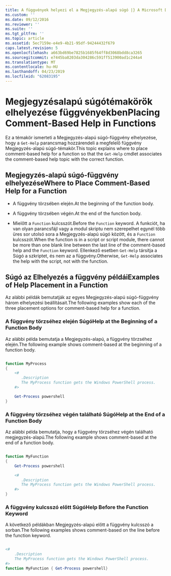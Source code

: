 ```yaml
---
title: A függvények helyezi el a Megjegyzés-alapú súgó |} A Microsoft Docs
ms.custom: ''
ms.date: 09/12/2016
ms.reviewer: ''
ms.suite: ''
ms.tgt_pltfrm: ''
ms.topic: article
ms.assetid: 5ec7159e-e4e9-4b21-95df-94244432f679
caps.latest.revision: 5
ms.openlocfilehash: a663bd69be7825b1685f64ff8d3068bdd8ca3265
ms.sourcegitcommit: e7445ba8203da304286c591ff513900ad1c244a4
ms.translationtype: MT
ms.contentlocale: hu-HU
ms.lasthandoff: 04/23/2019
ms.locfileid: "62083195"
---
```

# <a name="placing-comment-based-help-in-functions"></a><span data-ttu-id="3e1a4-102">Megjegyzésalapú súgótémakörök elhelyezése függvényekben</span><span class="sxs-lookup"><span data-stu-id="3e1a4-102">Placing Comment-Based Help in Functions</span></span>

<span data-ttu-id="3e1a4-103">Ez a témakör ismerteti a Megjegyzés-alapú súgó-függvény elhelyezése, hogy a `Get-Help` parancsmag hozzárendeli a megfelelő függvény Megjegyzés-alapú súgó-témakör.</span><span class="sxs-lookup"><span data-stu-id="3e1a4-103">This topic explains where to place comment-based help for a function so that the `Get-Help` cmdlet associates the comment-based help topic with the correct function.</span></span>

## <a name="where-to-place-comment-based-help-for-a-function"></a><span data-ttu-id="3e1a4-104">Megjegyzés-alapú súgó-függvény elhelyezése</span><span class="sxs-lookup"><span data-stu-id="3e1a4-104">Where to Place Comment-Based Help for a Function</span></span>

- <span data-ttu-id="3e1a4-105">A függvény törzsében elején.</span><span class="sxs-lookup"><span data-stu-id="3e1a4-105">At the beginning of the function body.</span></span>

- <span data-ttu-id="3e1a4-106">A függvény törzsében végén.</span><span class="sxs-lookup"><span data-stu-id="3e1a4-106">At the end of the function body.</span></span>

- <span data-ttu-id="3e1a4-107">Mielőtt a `Function` kulcsszót.</span><span class="sxs-lookup"><span data-stu-id="3e1a4-107">Before the `Function` keyword.</span></span> <span data-ttu-id="3e1a4-108">A funkciót, ha van olyan parancsfájl vagy a modul skriptu nem szerepelhet egynél több üres sor utolsó sora a Megjegyzés-alapú súgó között, és a `Function` kulcsszót.</span><span class="sxs-lookup"><span data-stu-id="3e1a4-108">When the function is in a script or script module, there cannot be more than one blank line between the last line of the comment-based help and the `Function` keyword.</span></span> <span data-ttu-id="3e1a4-109">Ellenkező esetben `Get-Help` társítja a Súgó a szkriptet, és nem az a függvény.</span><span class="sxs-lookup"><span data-stu-id="3e1a4-109">Otherwise, `Get-Help` associates the help with the script, not with the function.</span></span>

## <a name="examples-of-help-placement-in-a-function"></a><span data-ttu-id="3e1a4-110">Súgó az Elhelyezés a függvény példái</span><span class="sxs-lookup"><span data-stu-id="3e1a4-110">Examples of Help Placement in a Function</span></span>

 <span data-ttu-id="3e1a4-111">Az alábbi példák bemutatják az egyes Megjegyzés-alapú súgó-függvény három elhelyezési beállításait.</span><span class="sxs-lookup"><span data-stu-id="3e1a4-111">The following examples show each of the three placement options for comment-based help for a function.</span></span>

### <a name="help-at-the-beginning-of-a-function-body"></a><span data-ttu-id="3e1a4-112">A függvény törzséhez elején Súgó</span><span class="sxs-lookup"><span data-stu-id="3e1a4-112">Help at the Beginning of a Function Body</span></span>

 <span data-ttu-id="3e1a4-113">Az alábbi példa bemutatja a Megjegyzés-alapú, a függvény törzséhez elején.</span><span class="sxs-lookup"><span data-stu-id="3e1a4-113">The following example shows comment-based at the beginning of a function body.</span></span>

```powershell

function MyProcess
{
    <#
       .Description
       The MyProcess function gets the Windows PowerShell process.
    #>

    Get-Process powershell
}

```

### <a name="help-at-the-end-of-a-function-body"></a><span data-ttu-id="3e1a4-114">A függvény törzséhez végén található Súgó</span><span class="sxs-lookup"><span data-stu-id="3e1a4-114">Help at the End of a Function Body</span></span>

 <span data-ttu-id="3e1a4-115">Az alábbi példa bemutatja, hogy a függvény törzséhez végén található megjegyzés-alapú.</span><span class="sxs-lookup"><span data-stu-id="3e1a4-115">The following example shows comment-based at the end of a function body.</span></span>

```powershell

function MyFunction
{
    Get-Process powershell

    <#
       .Description
       The MyProcess function gets the Windows PowerShell process.
    #>
}

```

### <a name="help-before-the-function-keyword"></a><span data-ttu-id="3e1a4-116">A függvény kulcsszó előtt Súgó</span><span class="sxs-lookup"><span data-stu-id="3e1a4-116">Help Before the Function Keyword</span></span>

 <span data-ttu-id="3e1a4-117">A következő példákban Megjegyzés-alapú előtt a függvény kulcsszó a sorban.</span><span class="sxs-lookup"><span data-stu-id="3e1a4-117">The following examples shows comment-based on the line before the function keyword.</span></span>

```powershell

<#
    .Description
    The MyProcess function gets the Windows PowerShell process.
#>
function MyFunction { Get-Process powershell}

```